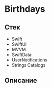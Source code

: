 # Birthdays

## Стек
- Swift
- SwiftUI
- MVVM
- SwiftData
- UserNotifications
- Strings Catalogs

## Описание
